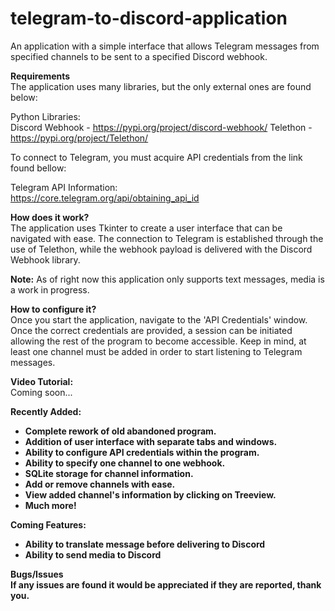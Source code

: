 # telegram-to-discord-application
An application with a simple interface that allows Telegram messages from specified channels to be sent to a specified Discord webhook.

<b>Requirements</b><br>
The application uses many libraries, but the only external ones are found below:

Python Libraries:<br>
Discord Webhook - https://pypi.org/project/discord-webhook/
Telethon - https://pypi.org/project/Telethon/<br>

To connect to Telegram, you must acquire API credentials from the link found bellow:

Telegram API Information:<br>
https://core.telegram.org/api/obtaining_api_id

<b>How does it work?</b><br>
The application uses Tkinter to create a user interface that can be navigated with ease. The connection to Telegram is established through the use of Telethon, while the webhook payload is delivered with the Discord Webhook library.

<b>Note:</b> As of right now this application only supports text messages, media is a work in progress.

<b>How to configure it?</b><br>
Once you start the application, navigate to the 'API Credentials' window. Once the correct credentials are provided, a session can be initiated allowing the rest of the program to become accessible. Keep in mind, at least one channel must be added in order to start listening to Telegram messages.

<b>Video Tutorial:</b><br>
Coming soon...

<b>Recently Added:<b><br>
- Complete rework of old abandoned program.
- Addition of user interface with separate tabs and windows.
- Ability to configure API credentials within the program.
- Ability to specify one channel to one webhook.
- SQLite storage for channel information.
- Add or remove channels with ease.
- View added channel's information by clicking on Treeview.
- Much more!

<b>Coming Features:</b><br>
- Ability to translate message before delivering to Discord
- Ability to send media to Discord

<b>Bugs/Issues</b><br>
If any issues are found it would be appreciated if they are reported, thank you.<br>